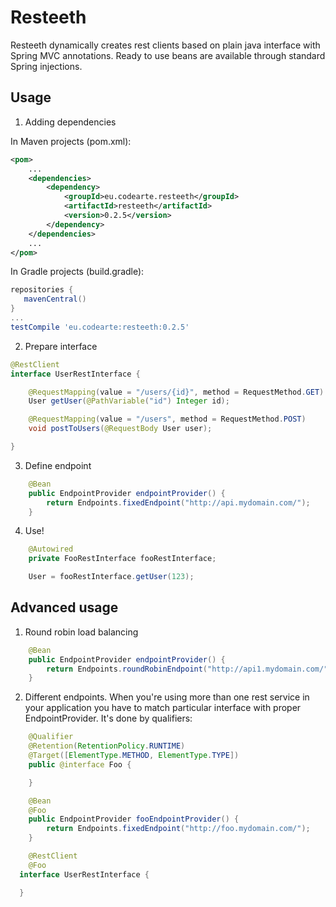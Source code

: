 Resteeth
========

Resteeth dynamically creates rest clients based on plain java interface with Spring MVC annotations. Ready to use beans are available through standard Spring injections.

Usage
-----

1. Adding dependencies

In Maven projects (pom.xml):

```xml
<pom>
    ...
    <dependencies>
        <dependency>
            <groupId>eu.codearte.resteeth</groupId>
            <artifactId>resteeth</artifactId>
            <version>0.2.5</version>
        </dependency>
    </dependencies>
    ...
</pom>
```

In Gradle projects (build.gradle):

```groovy
repositories {
   mavenCentral()
}
...
testCompile 'eu.codearte:resteeth:0.2.5'
```

2. Prepare interface

```java
@RestClient
interface UserRestInterface {

	@RequestMapping(value = "/users/{id}", method = RequestMethod.GET)
	User getUser(@PathVariable("id") Integer id);

	@RequestMapping(value = "/users", method = RequestMethod.POST)
	void postToUsers(@RequestBody User user);

}
```

3. Define endpoint

```java
	@Bean
	public EndpointProvider endpointProvider() {
		return Endpoints.fixedEndpoint("http://api.mydomain.com/");
	}
```

4. Use!

```java
	@Autowired
	private FooRestInterface fooRestInterface;

	User = fooRestInterface.getUser(123);
```

Advanced usage
-----

1. Round robin load balancing
```java
	@Bean
	public EndpointProvider endpointProvider() {
		return Endpoints.roundRobinEndpoint("http://api1.mydomain.com/", "http://api2.mydomain.com/");
	}
```

2. Different endpoints. When you're using more than one rest service in your application you have to match particular interface with proper EndpointProvider. It's done by qualifiers:
```java
	@Qualifier
	@Retention(RetentionPolicy.RUNTIME)
	@Target([ElementType.METHOD, ElementType.TYPE])
	public @interface Foo {

	}

	@Bean
	@Foo
	public EndpointProvider fooEndpointProvider() {
		return Endpoints.fixedEndpoint("http://foo.mydomain.com/");
	}

	@RestClient
	@Foo
  interface UserRestInterface {

  }
```